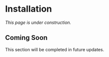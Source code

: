 # Installation

*This page is under construction.*

## Coming Soon

This section will be completed in future updates.
